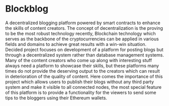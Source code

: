 # Blockblog

A decentralized blogging platform powered by smart contracts to enhance the skills of content creators. 
The concept of decentralization is the proving to be the most robust technology recently, Blockchain technology which serves as 
the backbone of the cryptocurrencies can be applied in various fields and domains to achieve great results with a win-win situation. 
Decided project focuses on development of a platform for posting blogs but through a decentralized system rather than database management 
systems. Many of the content creators who come up along with interesting stuff always need a platform to showcase their skills, but these 
platforms many times do not provide the deserving output to the creators which can result in deterioration of the quality of content. 
Here comes the importance of this project which allows users to publish their blogs without any third party system and make it visible to 
all connected nodes, the most special feature of this platform is to provide a functionality for the viewers to send some tips to the 
bloggers using their Ethereum wallets.
